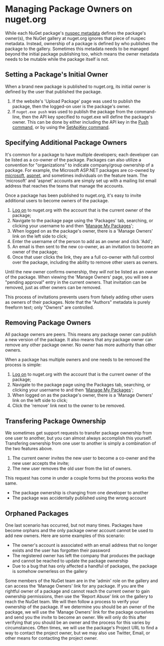 # Managing Package Owners on nuget.org

While each NuGet package's [nuspec metadata](../Docs/Reference/Nuspec-Reference) defines the package's owner(s), the NuGet gallery at nuget.org ignores that piece of nuspec metadata.  Instead, ownership of a package is defined by who publishes the package to the gallery.  Sometimes this metadata needs to be managed beyond the initial package publishing too, which means the owner metadata needs to be mutable while the package itself is not.

## Setting a Package's Initial Owner ##
When a brand new package is published to nuget.org, its initial owner is defined by the user that published the package.

1. If the website's 'Upload Package' page was used to publish the package, then the logged-on user is the package's owner.
2. If `nuget.exe push` was used to publish the package from the command-line, then the API key specified to nuget.exe will define the package's owner.  This can be done by either including the API key in the [Push command](../Consume/Command-Line-Reference#Push-Command), or by using the [SetApiKey command](../Consume/Command-Line-Reference#Setapikey-Command).

## Specifying Additional Package Owners ##
It's common for a package to have multiple developers; each developer can be listed as a co-owner of the package.  Packages can also utilize a convention for "organizations" to indicate company/group ownership of a package.  For example, the Microsoft ASP.NET packages are co-owned by [microsoft](http://nuget.org/profiles/microsoft), [aspnet](http://nuget.org/profiles/aspnet), and sometimes individuals on the feature team.  The 'microsoft' and 'aspnet' accounts are simply set up with a mailing list email address that reaches the teams that manage the accounts.

Once a package has been published to nuget.org, it's easy to invite additional users to become owners of the package.

1. [Log on](https://nuget.org/users/account/LogOn) to nuget.org with the account that is the current owner of the package;
2. Navigate to the package page using the 'Packages' tab, searching, or clicking your username to and then '[Manage My Packages](https://nuget.org/account/Packages)';
3. When logged on as the package's owner, there is a 'Manage Owners' link on the left side to click;
4. Enter the username of the person to add as an owner and click 'Add';
5. An email is then sent to the new co-owner, as an invitation to become an owner of the package;
6. Once that user clicks the link, they are a full co-owner with full control over the package, including the ability to remove other users as owners.

Until the new owner confirms ownership, they *will not* be listed as an owner of the package.  When viewing the 'Manage Owners' page, you will see a "pending approval" entry in the current owners.  That invitation can be removed, just as other owners can be removed.

This process of invitations prevents users from falsely adding other users as owners of their packages.  Note that the "Authors" metadata is purely freeform text; only "Owners" are controlled.

## Removing Package Owners ##
All package owners are peers.  This means any package owner can publish a new version of the package.  It also means that any package owner can remove any other package owner.  No owner has more authority than other owners.

When a package has multiple owners and one needs to be removed the process is simple:

1. [Log on](https://nuget.org/users/account/LogOn) to nuget.org with the account that is the current owner of the package;
2. Navigate to the package page using the Packages tab, searching, or clicking your username to and then '[Manage My Packages](https://nuget.org/account/Packages)';
3. When logged on as the package's owner, there is a 'Manage Owners' link on the left side to click;
4. Click the 'remove' link next to the owner to be removed.

## Transfering Package Ownership ##
We sometimes get support requests to transfer package ownership from one user to another, but you can almost always accomplish this yourself.  Transfering ownership from one user to another is simply a combination of the two features above.

1. The current owner invites the new user to become a co-owner and the new user accepts the invite;
2. The new user removes the old user from the list of owners.

This request has come in under a couple forms but the process works the same.

* The package ownership is changing from one developer to another
* The package was accidentally published using the wrong account

## Orphaned Packages ##
One last scenario has occurred, but not many times.  Packages have become orphans and the only package owner account cannot be used to add new owners.  Here are some examples of this scenario:

* The owner's account is associated with an email address that no longer exists and the user has forgotten their password
* The registered owner has left the company that produces the package and cannot be reached to update the package ownership
* Due to a bug that has only affected a handful of packages, the package is somehow ownerless on the gallery

Some members of the NuGet team are in the 'admin' role on the gallery and can access the 'Manage Owners' link for any package.  If you are the rightful owner of a package and cannot reach the current owner to gain ownership permissions, then use the 'Report Abuse' link on the gallery to reach the NuGet team.  We will then follow a process to verify your ownership of the package.  If we determine you should be an owner of the package, we will use the 'Manage Owners' link for the package ourselves and send you the invite to become an owner.  We will only do this after verifying that you should be an owner and the process for this varies by circumstances.  Often times, we will use the package's Project URL to find a way to contact the project owner, but we may also use Twitter, Email, or other means for contacting the project owner.